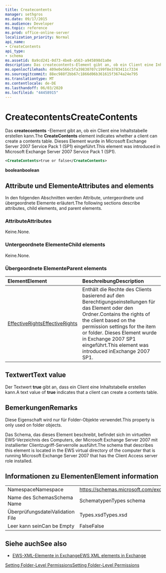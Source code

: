 ```yaml
---
title: Createcontents
manager: sethgros
ms.date: 09/17/2015
ms.audience: Developer
ms.topic: reference
ms.prod: office-online-server
localization_priority: Normal
api_name:
- CreateContents
api_type:
- schema
ms.assetid: 8a9cd241-0d73-4be8-a563-a945898d1a0e
description: Das createcontents-Element gibt an, ob ein Client eine Inhaltstabelle erstellen kann. Dieses Element wurde in Microsoft Exchange Server 2007 Service Pack 1 (SP1) eingeführt.
ms.openlocfilehash: 409e0e566c5fa39830707c199f8e3783411c7334
ms.sourcegitcommit: 88ec988f2bb67c1866d06b361615f3674a24e795
ms.translationtype: MT
ms.contentlocale: de-DE
ms.lasthandoff: 06/03/2020
ms.locfileid: "44458915"
---
```

# <a name="createcontents"></a><span data-ttu-id="4debf-104">Createcontents</span><span class="sxs-lookup"><span data-stu-id="4debf-104">CreateContents</span></span>

<span data-ttu-id="4debf-105">Das **createcontents** -Element gibt an, ob ein Client eine Inhaltstabelle erstellen kann.</span><span class="sxs-lookup"><span data-stu-id="4debf-105">The **CreateContents** element indicates whether a client can create a contents table.</span></span> <span data-ttu-id="4debf-106">Dieses Element wurde in Microsoft Exchange Server 2007 Service Pack 1 (SP1) eingeführt.</span><span class="sxs-lookup"><span data-stu-id="4debf-106">This element was introduced in Microsoft Exchange Server 2007 Service Pack 1 (SP1).</span></span> 
  
```xml
<CreateContents>true or false</CreateContents>
```

 <span data-ttu-id="4debf-107">**boolean**</span><span class="sxs-lookup"><span data-stu-id="4debf-107">**boolean**</span></span>
## <a name="attributes-and-elements"></a><span data-ttu-id="4debf-108">Attribute und Elemente</span><span class="sxs-lookup"><span data-stu-id="4debf-108">Attributes and elements</span></span>

<span data-ttu-id="4debf-109">In den folgenden Abschnitten werden Attribute, untergeordnete und übergeordnete Elemente erläutert.</span><span class="sxs-lookup"><span data-stu-id="4debf-109">The following sections describe attributes, child elements, and parent elements.</span></span>
  
### <a name="attributes"></a><span data-ttu-id="4debf-110">Attribute</span><span class="sxs-lookup"><span data-stu-id="4debf-110">Attributes</span></span>

<span data-ttu-id="4debf-111">Keine.</span><span class="sxs-lookup"><span data-stu-id="4debf-111">None.</span></span>
  
### <a name="child-elements"></a><span data-ttu-id="4debf-112">Untergeordnete Elemente</span><span class="sxs-lookup"><span data-stu-id="4debf-112">Child elements</span></span>

<span data-ttu-id="4debf-113">Keine.</span><span class="sxs-lookup"><span data-stu-id="4debf-113">None.</span></span>
  
### <a name="parent-elements"></a><span data-ttu-id="4debf-114">Übergeordnete Elemente</span><span class="sxs-lookup"><span data-stu-id="4debf-114">Parent elements</span></span>

|<span data-ttu-id="4debf-115">**Element**</span><span class="sxs-lookup"><span data-stu-id="4debf-115">**Element**</span></span>|<span data-ttu-id="4debf-116">**Beschreibung**</span><span class="sxs-lookup"><span data-stu-id="4debf-116">**Description**</span></span>|
|:-----|:-----|
|[<span data-ttu-id="4debf-117">EffectiveRights</span><span class="sxs-lookup"><span data-stu-id="4debf-117">EffectiveRights</span></span>](effectiverights.md) <br/> |<span data-ttu-id="4debf-118">Enthält die Rechte des Clients basierend auf den Berechtigungseinstellungen für das Element oder den Ordner.</span><span class="sxs-lookup"><span data-stu-id="4debf-118">Contains the rights of the client based on the permission settings for the item or folder.</span></span> <span data-ttu-id="4debf-119">Dieses Element wurde in Exchange 2007 SP1 eingeführt.</span><span class="sxs-lookup"><span data-stu-id="4debf-119">This element was introduced inExchange 2007 SP1.</span></span>  <br/> |
   
## <a name="text-value"></a><span data-ttu-id="4debf-120">Textwert</span><span class="sxs-lookup"><span data-stu-id="4debf-120">Text value</span></span>

<span data-ttu-id="4debf-121">Der Textwert **true** gibt an, dass ein Client eine Inhaltstabelle erstellen kann.</span><span class="sxs-lookup"><span data-stu-id="4debf-121">A text value of **true** indicates that a client can create a contents table.</span></span> 
  
## <a name="remarks"></a><span data-ttu-id="4debf-122">Bemerkungen</span><span class="sxs-lookup"><span data-stu-id="4debf-122">Remarks</span></span>

<span data-ttu-id="4debf-123">Diese Eigenschaft wird nur für Folder-Objekte verwendet.</span><span class="sxs-lookup"><span data-stu-id="4debf-123">This property is only used on folder objects.</span></span>
  
<span data-ttu-id="4debf-124">Das Schema, das dieses Element beschreibt, befindet sich im virtuellen EWS-Verzeichnis des Computers, der Microsoft Exchange Server 2007 mit installierter Clientzugriff-Serverrolle ausführt.</span><span class="sxs-lookup"><span data-stu-id="4debf-124">The schema that describes this element is located in the EWS virtual directory of the computer that is running Microsoft Exchange Server 2007 that has the Client Access server role installed.</span></span>
  
## <a name="element-information"></a><span data-ttu-id="4debf-125">Informationen zu Elementen</span><span class="sxs-lookup"><span data-stu-id="4debf-125">Element information</span></span>

|||
|:-----|:-----|
|<span data-ttu-id="4debf-126">Namespace</span><span class="sxs-lookup"><span data-stu-id="4debf-126">Namespace</span></span>  <br/> |https://schemas.microsoft.com/exchange/services/2006/types  <br/> |
|<span data-ttu-id="4debf-127">Name des Schemas</span><span class="sxs-lookup"><span data-stu-id="4debf-127">Schema Name</span></span>  <br/> |<span data-ttu-id="4debf-128">Schematypen</span><span class="sxs-lookup"><span data-stu-id="4debf-128">Types schema</span></span>  <br/> |
|<span data-ttu-id="4debf-129">Überprüfungsdatei</span><span class="sxs-lookup"><span data-stu-id="4debf-129">Validation File</span></span>  <br/> |<span data-ttu-id="4debf-130">Types.xsd</span><span class="sxs-lookup"><span data-stu-id="4debf-130">Types.xsd</span></span>  <br/> |
|<span data-ttu-id="4debf-131">Leer kann sein</span><span class="sxs-lookup"><span data-stu-id="4debf-131">Can be Empty</span></span>  <br/> |<span data-ttu-id="4debf-132">False</span><span class="sxs-lookup"><span data-stu-id="4debf-132">False</span></span>  <br/> |
   
## <a name="see-also"></a><span data-ttu-id="4debf-133">Siehe auch</span><span class="sxs-lookup"><span data-stu-id="4debf-133">See also</span></span>



- [<span data-ttu-id="4debf-134">EWS-XML-Elemente in Exchange</span><span class="sxs-lookup"><span data-stu-id="4debf-134">EWS XML elements in Exchange</span></span>](ews-xml-elements-in-exchange.md)


[<span data-ttu-id="4debf-135">Setting Folder-Level Permissions</span><span class="sxs-lookup"><span data-stu-id="4debf-135">Setting Folder-Level Permissions</span></span>](https://msdn.microsoft.com/library/c7530e86-5112-401c-b10a-9c054ae59f07%28Office.15%29.aspx)

